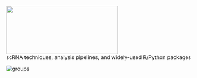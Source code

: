 <div align=left><img width="300" height="130" src="https://github.com/sulab-wmu/scRNA-subLab/blob/master/pic/scRNA-sulab.png"/> </div>
scRNA techniques, analysis pipelines, and widely-used R/Python packages



![groups](https://github.com/sulab-wmu/scRNA-subLab/blob/master/pic/group.png)
